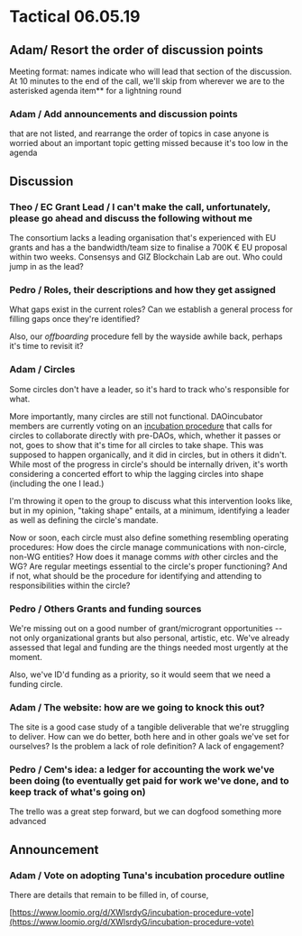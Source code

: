 # Tactical 06.05.19

## Adam/ Resort the order of discussion points

Meeting format: names indicate who will lead that section of the discussion. At 10 minutes to the end of the call, we'll skip from wherever we are to the asterisked agenda item\*\* for a lightning round

### Adam / Add announcements and discussion points

that are not listed, and rearrange the order of topics in case anyone is worried about an important topic getting missed because it's too low in the agenda

## Discussion

### Theo / EC Grant Lead / I can't make the call, unfortunately, please go ahead and discuss the following without me

The consortium lacks a leading organisation that's experienced with EU grants and has a the bandwidth/team size to finalise a 700K € EU proposal within two weeks. Consensys and GIZ Blockchain Lab are out. Who could jump in as the lead? 

### Pedro  / Roles, their descriptions and how they get assigned

What gaps exist in the current roles?  Can we establish a general process for filling gaps once they're identified?

Also, our _offboarding_ procedure fell by the wayside awhile back, perhaps it's time to revisit it?

### Adam / Circles 

Some circles don't have a leader, so it's hard to track who's responsible for what.

More importantly, many circles are still not functional.  DAOincubator members are currently voting on an [incubation procedure](https://www.loomio.org/d/XWlsrdyG/incubation-procedure-vote) that calls for circles to collaborate directly with pre-DAOs, which, whether it passes or not, goes to show that it's time for all circles to take shape.  This was supposed to happen organically, and it did in circles, but in others it didn't.  While most of the progress in circle's should be internally driven, it's worth considering a concerted effort to whip the lagging circles into shape \(including the one I lead.\)

I'm throwing it open to the group to discuss what this intervention looks like, but in my opinion, "taking shape" entails, at a minimum, identifying a leader as well as defining the circle's mandate.  

Now or soon, each circle must also define something resembling operating procedures: How does the circle manage communications with non-circle, non-WG entities?  How does it manage comms _with_ other circles and the WG? Are regular meetings essential to the circle's proper functioning?  And if not, what should be the procedure for identifying and attending to responsibilities within the circle?

### Pedro / Others Grants and funding sources

We're missing out on a good number of grant/microgrant opportunities -- not only organizational grants but also personal, artistic, etc. We've already assessed that legal and funding are the things needed most urgently at the moment.  

Also, we've ID'd funding as a priority, so it would seem that we need a funding circle.

### Adam / The website: how are we going to knock this out?

The site is a good case study of a tangible deliverable that we're struggling to deliver.  How can we do better, both here and in other goals we've set for ourselves?  Is the problem a lack of role definition?  A lack of engagement?

### Pedro / Cem's idea: a ledger for accounting the work we've been doing \(to eventually get paid for work we've done, and to keep track of what's going on\)

The trello was a great step forward, but we can dogfood something more advanced

## Announcement

### Adam / Vote on adopting Tuna's incubation procedure outline

There are details that remain to be filled in, of course, 

[https://www.loomio.org/d/XWlsrdyG/incubation-procedure-vote](https://www.loomio.org/d/XWlsrdyG/incubation-procedure-vote)

